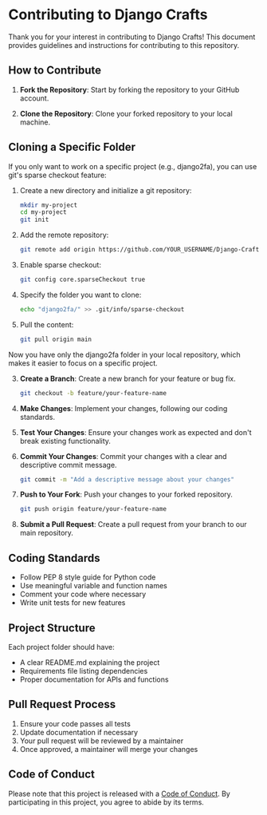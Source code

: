 # Contributing to Django Crafts

Thank you for your interest in contributing to Django Crafts! This document provides guidelines and instructions for contributing to this repository.

## How to Contribute

1. **Fork the Repository**: Start by forking the repository to your GitHub account.

2. **Clone the Repository**: Clone your forked repository to your local machine.

## Cloning a Specific Folder

If you only want to work on a specific project (e.g., django2fa), you can use git's sparse checkout feature:

1. Create a new directory and initialize a git repository:
   ```bash
   mkdir my-project
   cd my-project
   git init
   ```

2. Add the remote repository:
   ```bash
   git remote add origin https://github.com/YOUR_USERNAME/Django-Crafts.git
   ```

3. Enable sparse checkout:
   ```bash
   git config core.sparseCheckout true
   ```

4. Specify the folder you want to clone:
   ```bash
   echo "django2fa/" >> .git/info/sparse-checkout
   ```

5. Pull the content:
   ```bash
   git pull origin main
   ```

Now you have only the django2fa folder in your local repository, which makes it easier to focus on a specific project.

3. **Create a Branch**: Create a new branch for your feature or bug fix.
   ```bash
   git checkout -b feature/your-feature-name
   ```

4. **Make Changes**: Implement your changes, following our coding standards.

5. **Test Your Changes**: Ensure your changes work as expected and don't break existing functionality.

6. **Commit Your Changes**: Commit your changes with a clear and descriptive commit message.
   ```bash
   git commit -m "Add a descriptive message about your changes"
   ```

7. **Push to Your Fork**: Push your changes to your forked repository.
   ```bash
   git push origin feature/your-feature-name
   ```

8. **Submit a Pull Request**: Create a pull request from your branch to our main repository.

## Coding Standards

- Follow PEP 8 style guide for Python code
- Use meaningful variable and function names
- Comment your code where necessary
- Write unit tests for new features

## Project Structure

Each project folder should have:
- A clear README.md explaining the project
- Requirements file listing dependencies
- Proper documentation for APIs and functions

## Pull Request Process

1. Ensure your code passes all tests
2. Update documentation if necessary
3. Your pull request will be reviewed by a maintainer
4. Once approved, a maintainer will merge your changes

## Code of Conduct

Please note that this project is released with a [Code of Conduct](CODE_OF_CONDUCT.md). By participating in this project, you agree to abide by its terms.